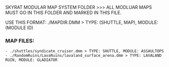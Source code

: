 SKYRAT MODULAR MAP SYSTEM FOLDER >>>
ALL MODLUAR MAPS MUST GO IN THIS FOLDER AND MARKED IN THIS FILE.

USE THIS FORMAT: ./MAPDIR.DMM > TYPE: (SHUTTLE, MAP), MODULE: (MODULE ID)

### MAP FILES:
	- ./shuttles/syndicate_cruiser.dmm > TYPE: SHUTTLE, MODULE: ASSAULTOPS
	- ./RandomRuins/LavaRuins/lavaland_surface_arena.dmm > TYPE: LAVALAND RUIN, MODULE: GLADIATOR
